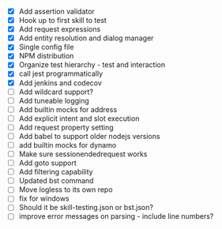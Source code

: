 - [X] Add assertion validator
- [X] Hook up to first skill to test
- [X] Add request expressions
- [X] Add entity resolution and dialog manager
- [X] Single config file
- [X] NPM distribution
- [X] Organize test hierarchy - test and interaction
- [X] call jest programmatically
- [X] Add jenkins and codecov
- [ ] Add wildcard support?
- [ ] Add tuneable logging
- [ ] Add builtin mocks for address
- [ ] Add explicit intent and slot execution
- [ ] Add request property setting
- [ ] Add babel to support older nodejs versions
- [ ] add builtin mocks for dynamo
- [ ] Make sure sessionendedrequest works
- [ ] Add goto support
- [ ] Add filtering capability
- [ ] Updated bst command
- [ ] Move logless to its own repo
- [ ] fix for windows
- [ ] Should it be skill-testing.json or bst.json?
- [ ] improve error messages on parsing - include line numbers?
